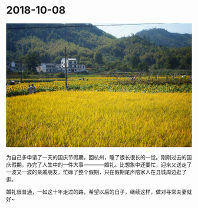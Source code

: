 # 2018-10-08

![images](/images/20181006-shuyuan.jpeg)

<!--more-->

为自己多申请了一天的国庆节假期，回杭州，睡了很长很长的一觉。刚刚过去的国庆假期，办完了人生中的一件大事————婚礼。比想象中还要忙，迎来又送走了一波又一波的亲戚朋友，忙碌了整个假期，只在假期尾声陪家人在县城周边逛了逛。  

婚礼很普通，一如这十年走过的路，希望以后的日子，继续这样，做对寻常夫妻就好~

